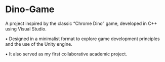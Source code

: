# Dino-Game

A project inspired by the classic “Chrome Dino” game, developed in C++ using Visual Studio.

• Designed in a minimalist format to explore game development principles and the use of the Unity
engine.

• It also served as my first collaborative academic project.
